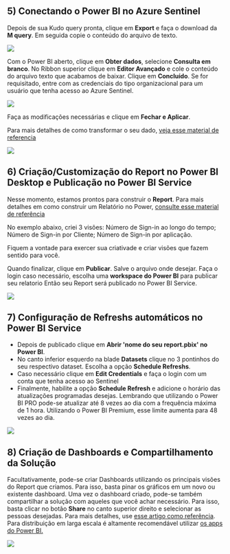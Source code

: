 ##  5) Conectando o Power BI no Azure Sentinel
Depois de sua Kudo query pronta, clique em **Export** e faça o download da **M query**. Em seguida copie o conteúdo do arquivo de texto.

![](https://raw.githubusercontent.com/JoaoLucindo/Azure-Sentinel-Power-BI/master/GIF1.gif)

Com o Power BI aberto, clique em **Obter dados**, selecione **Consulta em branco**. No Ribbon superior clique em **Editor Avançado** e cole o conteúdo do arquivo texto que acabamos de baixar. Clique em **Concluído**. Se for requisitado, entre com as credenciais do tipo organizacional para um usuário que tenha acesso ao Azure Sentinel.

![](https://raw.githubusercontent.com/JoaoLucindo/Azure-Sentinel-Power-BI/master/GIF2.gif)

Faça as modificações necessárias e clique em **Fechar e Aplicar**.

Para mais detalhes de como transformar o seu dado, [veja esse material de referencia](http://https://docs.microsoft.com/en-us/power-bi/desktop-query-overview "veja esse material de referência")

![](https://raw.githubusercontent.com/JoaoLucindo/Azure-Sentinel-Power-BI/master/GIF3.gif)

## 6) Criação/Customização do Report no Power BI Desktop e Publicação no Power BI Service

Nesse momento, estamos prontos para construir o **Report**. Para mais detalhes em como construir um Relatório no Power, [consulte esse material de referência](http://https://powerbi.microsoft.com/en-us/blog/create-a-power-bi-desktop-report-in-minutes/ "consulte esse material de referência")

No exemplo abaixo, criei 3 visões: Número de Sign-in ao longo do tempo; Número de Sign-in por Cliente; Número de Sign-in por aplicação.

Fiquem a vontade para exercer sua criativade e criar visões que fazem sentido para você.

Quando finalizar, clique em **Publicar**. Salve o arquivo onde desejar. Faça o login caso necessário, escolha uma **workspace do Power BI** para publicar seu relatorio Então seu Report será publicado no Power BI Service.

![](https://raw.githubusercontent.com/JoaoLucindo/Azure-Sentinel-Power-BI/master/GIF4.gif)

## 7) Configuração de Refreshs automáticos no Power BI Service

- Depois de publicado clique em **Abrir 'nome do seu report.pbix' no Power BI**. 
- No canto inferior esquerdo na blade **Datasets** clique no 3 pontinhos do seu respectivo dataset. Escolha a opção **Schedule Refreshs**.
- Caso necessário clique em **Edit Credentials** e faça o login com um conta que tenha acesso ao Sentinel
- Finalmente, habilite a opção **Schedule Refresh** e adicione o horário das atualizações programadas desejas. Lembrando que utilizando o Power BI PRO pode-se atualizar até 8 vezes ao dia com a frequência máxima de 1 hora. Utilizando o Power BI Premium, esse limite aumenta para 48 vezes ao dia.

![](https://raw.githubusercontent.com/JoaoLucindo/Azure-Sentinel-Power-BI/master/GIF5.gif)

## 8) Criação de Dashboards e Compartilhamento da Solução

Facultativamente, pode-se criar Dashboards utilizando os principais visões do Report que criamos. Para isso, basta pinar os gráficos em um novo ou existente dashboard.
Uma vez o dashboard criado, pode-se também compartilhar a solução com aqueles que você achar necessário. Para isso, basta clicar no botão **Share** no canto superior direito e selecionar as pessoas desejadas. Para mais detalhes, use [esse artigo como referência](http://https://docs.microsoft.com/en-us/power-bi/service-share-dashboards "esse artigo como referência"). Para distribuição em larga escala é altamente recomendável utilizar [os apps do Power BI.](http://https://docs.microsoft.com/en-us/power-bi/service-create-distribute-apps "os apps do Power BI.")

![](https://raw.githubusercontent.com/JoaoLucindo/Azure-Sentinel-Power-BI/master/GIF6.gif)
